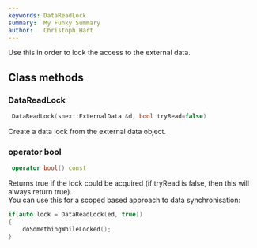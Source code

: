 ```yaml
---
keywords: DataReadLock
summary:  My Funky Summary
author:   Christoph Hart
---
```


Use this in order to lock the access to the external data.   

## Class methods

### DataReadLock

```cpp
 DataReadLock(snex::ExternalData &d, bool tryRead=false)
```

Create a data lock from the external data object.   

### operator bool

```cpp
 operator bool() const
```

Returns true if the lock could be acquired (if tryRead is false, then this will always return true).  
You can use this for a scoped based approach to data synchronisation:  

```cpp
if(auto lock = DataReadLock(ed, true))
{
    doSomethingWhileLocked();
}
```

  
